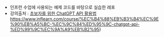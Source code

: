- 인프런 수업에 사용되는 예제 코드를 바탕으로 실습한 레포
- 강의출처 : [초보자를 위한 ChatGPT API 활용법](https://www.inflearn.com/course/%EC%B4%88%EB%B3%B4%EC%9E%90%EB%A5%BC-%EC%9C%84%ED%95%9C-chatgpt-api-%ED%99%9C%EC%9A%A9%EB%B2%95)https://www.inflearn.com/course/%EC%B4%88%EB%B3%B4%EC%9E%90%EB%A5%BC-%EC%9C%84%ED%95%9C-chatgpt-api-%ED%99%9C%EC%9A%A9%EB%B2%95)
